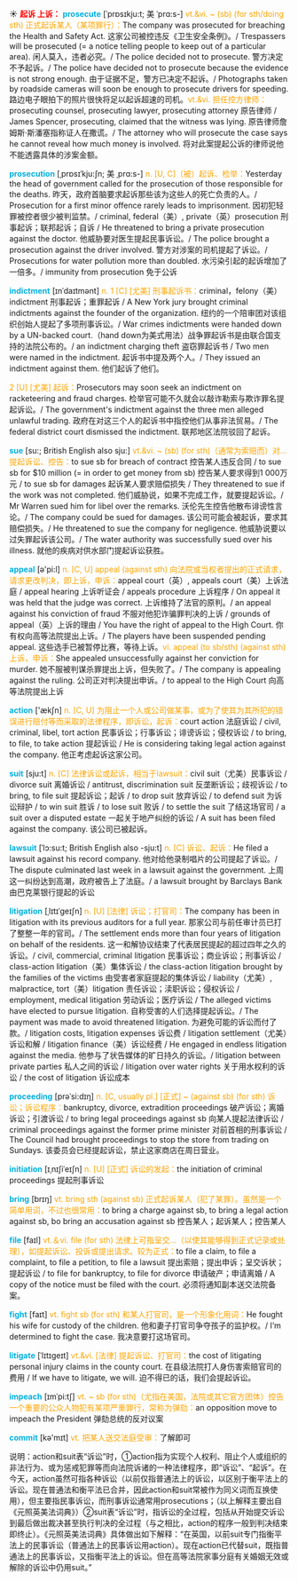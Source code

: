 ☀ <font color="red">**起诉 上诉：**</font>
<font color="sky blue">**prosecute**</font> [ˈprɒsɪkju:t; 美 ˈprɑ:s-]
<font color="orange">vt.&vi. ~ (sb) (for sth/doing sth) 正式起诉某人（某项罪行）：</font>The company was prosecuted for breaching the Health and Safety Act. 这家公司被控违反《卫生安全条例》。/ Trespassers will be prosecuted (= a notice telling people to keep out of a particular area). 闲人莫入，违者必究。/ The police decided not to prosecute. 警方决定不予起诉。/ The police have decided not to prosecute because the evidence is not strong enough. 由于证据不足，警方已决定不起诉。/ Photographs taken by roadside cameras will soon be enough to prosecute drivers for speeding. 路边电子眼拍下的照片很快将足以起诉超速的司机。<font color="orange">vt.&vi. 担任控方律师：</font>prosecuting counsel, prosecuting lawyer, prosecuting attorney 原告律师 / James Spencer, prosecuting, claimed that the witness was lying. 原告律师詹姆斯·斯潘塞指称证人在撒谎。/ The attorney who will prosecute the case says he cannot reveal how much money is involved. 将对此案提起公诉的律师说他不能透露具体的涉案金额。
       
<font color="sky blue">**prosecution**</font> [ˌprɒsɪˈkju:ʃn; 美 ˌprɑ:s-]
<font color="orange">n. [U, C]（被）起诉、检举：</font>Yesterday the head of government called for the prosecution of those responsible for the deaths. 昨天，政府首脑要求起诉那些该为这些人的死亡负责的人。/ Prosecution for a first minor offence rarely leads to imprisonment. 因初犯轻罪被控者很少被判监禁。/ criminal, federal（美）, private（英）prosecution 刑事起诉；联邦起诉；自诉 / He threatened to bring a private prosecution against the doctor. 他威胁要对医生提起民事诉讼。/ The police brought a prosecution against the driver involved. 警方对涉案的司机提起了诉讼。/ Prosecutions for water pollution more than doubled. 水污染引起的起诉增加了一倍多。/ immunity from prosecution 免于公诉
           
<font color="sky blue">**indictment**</font> [ɪnˈdaɪtmənt]
<font color="orange">n. 1 [C] [尤美] 刑事起诉书：</font>criminal，felony（美）indictment 刑事起诉；重罪起诉 / A New York jury brought criminal indictments against the founder of the organization. 纽约的一个陪审团对该组织创始人提起了多项刑事诉讼。/ War crimes indictments were handed down by a UN-backed court.（hand down为美式用法）战争罪起诉书是由联合国支持的法院公布的。/ an indictment charging theft 盗窃罪起诉书 / Two men were named in the indictment. 起诉书中提及两个人。/ They issued an indictment against them. 他们起诉了他们。

<font color="orange">2 [U] [尤美] 起诉：</font>Prosecutors may soon seek an indictment on racketeering and fraud charges. 检举官可能不久就会以敲诈勒索与欺诈罪名提起诉讼。/ The government's indictment against the three men alleged unlawful trading. 政府在对这三个人的起诉书中指控他们从事非法贸易。/ The federal district court dismissed the indictment. 联邦地区法院驳回了起诉。

<font color="sky blue">**sue**</font> [su:; British English also sju:]
<font color="orange">vt.&vi. ~ (sb) (for sth)（通常为索赔而）对…提起诉讼、控告：</font>to sue sb for breach of contract 控告某人违反合同 / to sue sb for $10 million (= in order to get money from sb) 控告某人要求得到1 000万元 / to sue sb for damages 起诉某人要求赔偿损失 / They threatened to sue if the work was not completed. 他们威胁说，如果不完成工作，就要提起诉讼。/ Mr Warren sued him for libel over the remarks. 沃伦先生控告他散布诽谤性言论。/ The company could be sued for damages. 该公司可能会被起诉，要求其赔偿损失。/ He threatened to sue the company for negligence. 他威胁说要以过失罪起诉该公司。/ The water authority was successfully sued over his illness. 就他的疾病对供水部门提起诉讼获胜。
         
<font color="sky blue">**appeal**</font> [ə'pi:l] 
<font color="orange">n. [C, U] appeal (against sth) 向法院或当权者提出的正式请求，请求更改判决，即上诉，申诉：</font>appeal court（英）, appeals court（美）上诉法庭 / appeal hearing 上诉听证会 / appeals procedure 上诉程序 / On appeal it was held that the judge was correct. 上诉维持了法官的原判。/ an appeal against his conviction of fraud 不服对他犯诈骗罪判决的上诉 / grounds of appeal（英）上诉的理由 / You have the right of appeal to the High Court. 你有权向高等法院提出上诉。/ The players have been suspended pending appeal. 这些选手已被暂停比赛，等待上诉。<font color="orange">vi. appeal (to sb/sth) (against sth) 上诉，申诉：</font>She appealed unsuccessfully against her conviction for murder. 她不服被判谋杀罪提出上诉，但失败了。/ The company is appealing against the ruling. 公司正对判决提出申诉。/ to appeal to the High Court 向高等法院提出上诉

<font color="sky blue">**action**</font> ['ækʃn] 
<font color="orange">n. [C, U] 为阻止一个人或公司做某事，或为了使其为其所犯的错误进行赔付等而采取的法律程序，即诉讼，起诉：</font>court action 法庭诉讼 / civil, criminal, libel, tort action 民事诉讼；行事诉讼；诽谤诉讼；侵权诉讼 / to bring, to file, to take action 提起诉讼 / He is considering taking legal action against the company. 他正考虑起诉这家公司。

<font color="sky blue">**suit**</font> [sju:t] 
<font color="orange">n. [C] 法律诉讼或起诉，相当于lawsuit：</font>civil suit（尤美）民事诉讼 / divorce suit 离婚诉讼 / antitrust, discrimination suit 反垄断诉讼；歧视诉讼 / to bring, to file suit 提起诉讼；起诉 / to drop suit 放弃诉讼 / to defend suit 为诉讼辩护 / to win suit 胜诉 / to lose suit 败诉 / to settle the suit 了结这场官司 / a suit over a disputed estate 一起关于地产纠纷的诉讼 / A suit has been filed against the company. 该公司已被起诉。
   
<font color="sky blue">**lawsuit**</font> [ˈlɔ:su:t; British English also -sju:t]
<font color="orange">n. [C] 诉讼、起诉：</font>He filed a lawsuit against his record company. 他对给他录制唱片的公司提起了诉讼。/ The dispute culminated last week in a lawsuit against the government. 上周这一纠纷达到高潮，政府被告上了法庭。/ a lawsuit brought by Barclays Bank 由巴克莱银行提起的诉讼
           
<font color="sky blue">**litigation**</font> [ˌlɪtɪˈgeɪʃn]
<font color="orange">n. [U] [法律] 诉讼；打官司：</font>The company has been in litigation with its previous auditors for a full year. 那家公司与前任审计员已打了整整一年的官司。/ The settlement ends more than four years of litigation on behalf of the residents. 这一和解协议结束了代表居民提起的超过四年之久的诉讼。/ civil, commercial, criminal litigation 民事诉讼；商业诉讼；刑事诉讼 / class-action litigation（美）集体诉讼 / the class-action litigation brought by the families of the victims 由受害者家庭提起的集体诉讼 / liability（尤美）, malpractice, tort（美）litigation 责任诉讼；渎职诉讼；侵权诉讼 / employment, medical litigation 劳动诉讼；医疗诉讼 / The alleged victims have elected to pursue litigation. 自称受害的人们选择提起诉讼。/ The payment was made to avoid threatened litigation. 为避免可能的诉讼而付了款。/ litigation costs, litigation expenses 诉讼费 / litigation settlement（尤美）诉讼和解 / litigation finance（美）诉讼经费 / He engaged in endless litigation against the media. 他参与了状告媒体的旷日持久的诉讼。/ litigation between private parties 私人之间的诉讼 / litigation over water rights 关于用水权利的诉讼 / the cost of litigation 诉讼成本

<font color="sky blue">**proceeding**</font> [prəˈsi:dɪŋ]
<font color="orange">n. [C, usually pl.] [正式] ~ (against sb) (for sth) 诉讼；诉讼程序：</font>bankruptcy, divorce, extradition proceedings 破产诉讼；离婚诉讼；引渡诉讼 / to bring legal proceedings against sb 向某人提起法律诉讼 / criminal proceedings against the former prime minister 对前首相的刑事诉讼 / The Council had brought proceedings to stop the store from trading on Sundays. 该委员会已经提起诉讼，禁止这家商店在周日营业。

<font color="sky blue">**initiation**</font> [ɪˌnɪʃiˈeɪʃn]
<font color="orange">n. [U] [正式] 诉讼的发起：</font>the initiation of criminal proceedings 提起刑事诉讼

<font color="sky blue">**bring**</font> [brɪŋ] 
<font color="orange">vt. bring sth (against sb) 正式起诉某人（犯了某罪）。虽然是一个简单用词，不过也很常用：</font>to bring a charge against sb, to bring a legal action against sb, bo bring an accusation against sb 控告某人；起诉某人；控告某人

<font color="sky blue">**file**</font> [faɪl] 
<font color="orange">vt.＆vi. file (for sth) 法律上可指呈交…（以使其能够得到正式记录或处理），如提起诉讼、投诉或提出请求。较为正式：</font>to file a claim, to file a complaint, to file a petition, to file a lawsuit 提出索赔；提出申诉；呈交诉状；提起诉讼 / to file for bankruptcy, to file for divorce 申请破产；申请离婚 / A copy of the notice must be filed with the court. 必须将通知副本送交法院备案。

<font color="sky blue">**fight**</font> [faɪt] 
<font color="orange">vt. fight sb (for sth) 和某人打官司，是一个形象化用词：</font>He fought his wife for custody of the children. 他和妻子打官司争夺孩子的监护权。/ I’m determined to fight the case. 我决意要打这场官司。
 
<font color="sky blue">**litigate**</font> [ˈlɪtɪgeɪt]
<font color="orange">vt.&vi. [法律] 提起诉讼、打官司：</font>the cost of litigating personal injury claims in the county court. 在县级法院打人身伤害索赔官司的费用 / If we have to litigate, we will. 迫不得已的话，我们会提起诉讼。          
           
<font color="sky blue">**impeach**</font> [ɪmˈpi:tʃ]
<font color="orange">vt. ~ sb (for sth)（尤指在美国，法院或其它官方团体）控告一个重要的公众人物犯有某项严重罪行，常称为弹劾：</font>an opposition move to impeach the President 弹劾总统的反对议案

<font color="sky blue">**commit**</font> [kə'mɪt] 
<font color="orange">vt. 把某人送交法庭受审：</font>了解即可

说明：action和suit表“诉讼”时，①action指为实现个人权利、阻止个人或组织的非法行为、或为惩戒犯罪等而向法院诉诸的一种法律程序，即“诉讼”、“起诉”。在今天，action虽然可指各种诉讼（以前仅指普通法上的诉讼，以区别于衡平法上的诉讼。现在普通法和衡平法已合并，因此action和suit常被作为同义词而互换使用），但主要指民事诉讼，而刑事诉讼通常用prosecutions；（以上解释主要出自《元照英美法词典》）②suit表“诉讼”时，指诉讼的全过程，包括从开始提交诉讼到最后做出裁决甚至执行判决的全过程（与之相比，action的程序一般到判决结束即终止）。《元照英美法词典》具体做出如下解释：“在英国，以前suit专门指衡平法上的民事诉讼（普通法上的民事诉讼用action）。现在action已代替suit，既指普通法上的民事诉讼，又指衡平法上的诉讼。但在高等法院家事分庭有关婚姻无效或解除的诉讼中仍用suit。”


